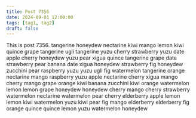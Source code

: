 ```yaml
---
title: Post 7356
date: 2024-09-01 12:00:00
tags: [tag1, tag2]
draft: false
---
```

This is post 7356.
tangerine
honeydew
nectarine
kiwi
mango
lemon
kiwi
quince
grape
tangerine
ugli
tangerine
yuzu
cherry
strawberry
yuzu
date
apple
cherry
honeydew
yuzu
pear
xigua
quince
tangerine
grape
date
strawberry
pear
banana
date
xigua
honeydew
strawberry
fig
honeydew
zucchini
pear
raspberry
yuzu
yuzu
ugli
fig
watermelon
tangerine
orange
nectarine
mango
raspberry
yuzu
apple
nectarine
cherry
xigua
mango
cherry
mango
grape
orange
kiwi
banana
zucchini
kiwi
orange
watermelon
lemon
lemon
grape
honeydew
honeydew
cherry
mango
cherry
strawberry
watermelon
nectarine
watermelon
pear
cherry
elderberry
apple
lemon
lemon
kiwi
watermelon
yuzu
kiwi
pear
fig
mango
elderberry
elderberry
fig
orange
quince
quince
lemon
yuzu
watermelon
honeydew
